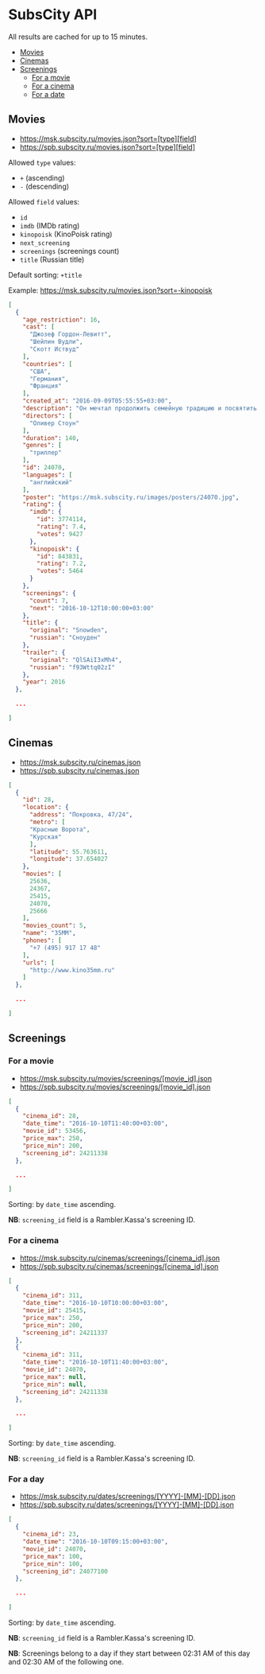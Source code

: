 SubsCity API
===================

All results are cached for up to 15 minutes.

* [Movies](#movies)
* [Cinemas](#cinemas)
* [Screenings](#screenings)
  * [For a movie](#for-a-movie)
  * [For a cinema](#for-a-cinema)
  * [For a date](#for-a-date)

## Movies

* https://msk.subscity.ru/movies.json?sort=[type][field]
* https://spb.subscity.ru/movies.json?sort=[type][field]

Allowed `type` values:
* `+` (ascending)
* `-` (descending)

Allowed `field` values:
* `id`
* `imdb` (IMDb rating)
* `kinopoisk` (KinoPoisk rating)
* `next_screening`
* `screenings` (screenings count)
* `title` (Russian title)

Default sorting: `+title`

Example: https://msk.subscity.ru/movies.json?sort=-kinopoisk

```JSON
[
  {
    "age_restriction": 16,
    "cast": [
      "Джозеф Гордон-Левитт",
      "Шейлин Вудли",
      "Скотт Иствуд"
    ],
    "countries": [
      "США",
      "Германия",
      "Франция"
    ],
    "created_at": "2016-09-09T05:55:55+03:00",
    "description": "Он мечтал продолжить семейную традицию и посвятить свою жизнь служению Родине.",
    "directors": [
      "Оливер Стоун"
    ],
    "duration": 140,
    "genres": [
      "триллер"
    ],
    "id": 24070,
    "languages": [
      "английский"
    ],
    "poster": "https://msk.subscity.ru/images/posters/24070.jpg",
    "rating": {
      "imdb": {
        "id": 3774114,
        "rating": 7.4,
        "votes": 9427
      },
      "kinopoisk": {
        "id": 843831,
        "rating": 7.2,
        "votes": 5464
      }
    },
    "screenings": {
      "count": 7,
      "next": "2016-10-12T10:00:00+03:00"
    },
    "title": {
      "original": "Snowden",
      "russian": "Сноуден"
    },
    "trailer": {
      "original": "QlSAiI3xMh4",
      "russian": "f93Wttq02zI"
    },
    "year": 2016
  },

  ...

]
```

## Cinemas

* https://msk.subscity.ru/cinemas.json
* https://spb.subscity.ru/cinemas.json

```JSON
[
  {
    "id": 28,
    "location": {
      "address": "Покровка, 47/24",
      "metro": [
      "Красные Ворота",
      "Курская"
      ],
      "latitude": 55.763611,
      "longitude": 37.654027
    },
    "movies": [
      25636,
      24367,
      25415,
      24070,
      25666
    ],
    "movies_count": 5,
    "name": "35ММ",
    "phones": [
      "+7 (495) 917 17 48"
    ],
    "urls": [
      "http://www.kino35mm.ru"
    ]
  },

  ...

]
```

## Screenings

### For a movie

* https://msk.subscity.ru/movies/screenings/[movie_id].json
* https://spb.subscity.ru/movies/screenings/[movie_id].json

```JSON
[
  {
    "cinema_id": 28,
    "date_time": "2016-10-10T11:40:00+03:00",
    "movie_id": 53456,
    "price_max": 250,
    "price_min": 200,
    "screening_id": 24211338
  },

  ...

]
```

Sorting: by `date_time` ascending.

**NB**: `screening_id` field is a Rambler.Kassa's screening ID.

### For a cinema

* https://msk.subscity.ru/cinemas/screenings/[cinema_id].json
* https://spb.subscity.ru/cinemas/screenings/[cinema_id].json

```JSON
[
  {
    "cinema_id": 311,
    "date_time": "2016-10-10T10:00:00+03:00",
    "movie_id": 25415,
    "price_max": 250,
    "price_min": 200,
    "screening_id": 24211337
  },
  {
    "cinema_id": 311,
    "date_time": "2016-10-10T11:40:00+03:00",
    "movie_id": 24070,
    "price_max": null,
    "price_min": null,
    "screening_id": 24211338
  },

  ...

]
```

Sorting: by `date_time` ascending.

**NB**: `screening_id` field is a Rambler.Kassa's screening ID.

### For a day

* https://msk.subscity.ru/dates/screenings/[YYYY]-[MM]-[DD].json
* https://spb.subscity.ru/dates/screenings/[YYYY]-[MM]-[DD].json

```JSON
[
  {
    "cinema_id": 23,
    "date_time": "2016-10-10T09:15:00+03:00",
    "movie_id": 24070,
    "price_max": 100,
    "price_min": 100,
    "screening_id": 24077100
  },

  ...

]
```

Sorting: by `date_time` ascending.

**NB**: `screening_id` field is a Rambler.Kassa's screening ID.

**NB**: Screenings belong to a day if they start between 02:31 AM of this day and 02:30 AM of the following one.
